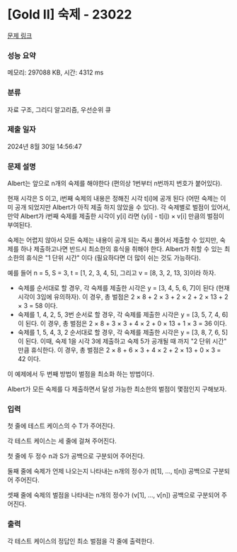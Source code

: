 # [Gold II] 숙제 - 23022 

[문제 링크](https://www.acmicpc.net/problem/23022) 

### 성능 요약

메모리: 297088 KB, 시간: 4312 ms

### 분류

자료 구조, 그리디 알고리즘, 우선순위 큐

### 제출 일자

2024년 8월 30일 14:56:47

### 문제 설명

<p>Albert는 앞으로 n개의 숙제를 해야한다 (편의상 1번부터 n번까지 번호가 붙어있다).</p>

<p>현재 시각은 S 이고, i번째 숙제의 내용은 정해진 시각 t[i]에 공개 된다 (어떤 숙제는 이미 공개 되었지만 Albert가 아직 제출 하지 않았을 수 있다). 각 숙제별로 벌점이 있어서, 만약 Albert가 i번째 숙제를 제출한 시각이 y[i] 라면 (y[i] - t[i]) × v[i] 만큼의 벌점이 부여된다.</p>

<p>숙제는 어렵지 않아서 모든 숙제는 내용이 공개 되는 즉시 풀어서 제출할 수 있지만, 숙제를 하나 제출하고나면 반드시 최소한의 휴식을 취해야 한다. Albert가 취할 수 있는 최소한의 휴식은 "1 단위 시간" 이다 (필요하다면 더 많이 쉬는 것도 가능하다).</p>

<p>예를 들어 n = 5, S = 3, t = [1, 2, 3, 4, 5], 그리고 v = [8, 3, 2, 13, 3]이라 하자.</p>

<ul>
	<li>숙제를 순서대로 할 경우, 각 숙제를 제출한 시각은 y = [3, 4, 5, 6, 7]이 된다 (현재 시각이 3임에 유의하자). 이 경우, 총 벌점은 2 × 8 + 2 × 3 + 2 × 2 + 2 × 13 + 2 × 3 = 58 이다.</li>
	<li>숙제를 1, 4, 2, 5, 3번 순서로 할 경우, 각 숙제를 제출한 시각은 y = [3, 5, 7, 4, 6]이 된다. 이 경우, 총 벌점은 2 × 8 + 3 × 3 + 4 × 2 + 0 × 13 + 1 × 3 = 36 이다.</li>
	<li>숙제를 1, 5, 4, 3, 2 순서대로 할 경우, 각 숙제를 제출한 시각은 y = [3, 8, 7, 6, 5]이 된다. 이때, 숙제 1을 시각 3에 제출하고 숙제 5가 공개될 때 까지 "2 단위 시간" 만큼 휴식한다. 이 경우, 총 벌점은 2 × 8 + 6 × 3 + 4 × 2 + 2 × 13 + 0 × 3 = 42 이다.</li>
</ul>

<p>이 예제에서 두 번째 방법이 벌점을 최소화 하는 방법이다.</p>

<p>Albert가 모든 숙제를 다 제출하면서 달성 가능한 최소한의 벌점이 몇점인지 구해보자.</p>

### 입력 

 <p>첫 줄에 테스트 케이스의 수 T가 주어진다.</p>

<p>각 테스트 케이스는 세 줄에 걸쳐 주어진다.</p>

<p>첫 줄에 두 정수 n과 S가 공백으로 구분되어 주어진다.</p>

<p>둘째 줄에 숙제가 언제 나오는지 나타내는 n개의 정수가 (t[1], ..., t[n]) 공백으로 구분되어 주어진다.</p>

<p>셋째 줄에 숙제의 벌점을 나타내는 n개의 정수가 (v[1], ..., v[n]) 공백으로 구분되어 주어진다.</p>

### 출력 

 <p>각 테스트 케이스의 정답인 최소 벌점을 각 줄에 출력한다.</p>

